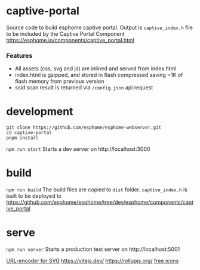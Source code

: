 # captive-portal
Source code to build esphome captive portal. Output is `captive_index.h` file to be included by the Captive Portal Component https://esphome.io/components/captive_portal.html

###  Features

- All assets (css, svg and js) are inlined and served from index.html
- index.html is gzipped, and stored in flash compressed saving ~1K of flash memory from previous version
- ssid scan result is returned via `/config.json` api request


development
===========

```
git clone https://github.com/esphome/esphome-webserver.git
cd captive-portal
pnpm install
```

`npm run start`
Starts a dev server on http://localhost:3000

build
=====
`npm run build`
The build files are copied to `dist` folder. `captive_index.h` is built to be deployed to https://github.com/esphome/esphome/tree/dev/esphome/components/captive_portal


serve
=====
`npm run server`
Starts a production test server on http://localhost:5001


[URL-encoder for SVG](https://yoksel.github.io/url-encoder/)
https://vitejs.dev/ https://rollupjs.org/
[free icons](https://iconmonstr.com/)
